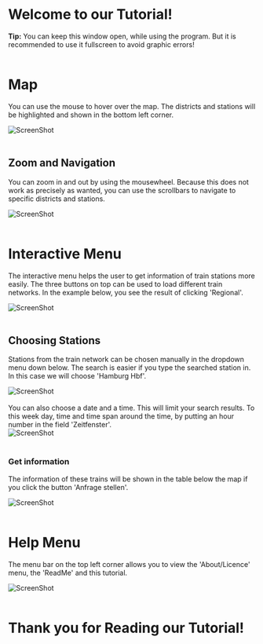 # Welcome to our Tutorial!<br/>

**Tip:** You can keep this window open, while using the program. 
But it is recommended to use it fullscreen to avoid graphic errors!<br/> 
<br/>
# Map<br/>
You can use the mouse to hover over the map. The districts and stations will
be highlighted and shown in the bottom left corner.<br/>

![ScreenShot](/////MapHovering.png)<br/>
<br/>
## Zoom and Navigation<br/>
You can zoom in and out by using the mousewheel. Because this does not work as precisely as wanted,
you can use the scrollbars to navigate to specific districts and stations. <br/>

![ScreenShot](/////Zoom.png)<br/>
<br/>
# Interactive Menu<br/>
The interactive menu helps the user to get information of train stations more easily. The three buttons
on top can be used to load different train networks. In the example below, you see the result of clicking
'Regional'. <br/>

![ScreenShot](/////Regional.png)<br/>
<br/>
## Choosing Stations<br/>
Stations from the train network can be chosen manually in the dropdown menu down below.
The search is easier if you type the searched station in. In this case we will choose 'Hamburg Hbf'. <br/>

![ScreenShot](/////Dropdown.png)<br/>
<br/>
You can also choose a date and a time. This will limit your search results. To this week day, time and time span
around the time, by putting an hour number in the field 'Zeitfenster'. <br/>
![ScreenShot](/////example.png)<br/>
<br/>
### Get information<br/> 
The information of these trains will be shown in the table below the map if you click the button 'Anfrage stellen'.<br/>

![ScreenShot](/////Table.png)<br/>
<br/>
# Help Menu<br/>
The menu bar on the top left corner allows you to view the 'About/Licence' menu, the 'ReadMe' and this tutorial.<br/> 

![ScreenShot](/////Menubar.png)<br/>
<br/>

# Thank you for Reading our Tutorial!



